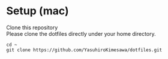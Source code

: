 # Setup (mac)  
Clone this repository  
Please clone the dotfiles directly under your home directory.
  
~~~
cd ~
git clone https://github.com/YasuhiroKimesawa/dotfiles.git
~~~